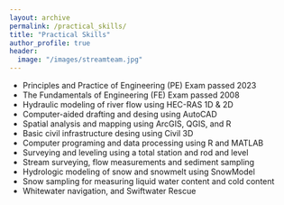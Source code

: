 ```yaml
---
layout: archive
permalink: /practical_skills/
title: "Practical Skills"
author_profile: true
header:
  image: "/images/streamteam.jpg"
---
```


- Principles and Practice of Engineering (PE) Exam passed 2023
- The Fundamentals of Engineering (FE) Exam passed 2008
- Hydraulic modeling of river flow using HEC-RAS 1D & 2D
- Computer-aided drafting and desing using AutoCAD
- Spatial analysis and mapping using ArcGIS, QGIS, and R
- Basic civil infrastructure desing using Civil 3D
- Computer programing and data processing using R and MATLAB
- Surveying and leveling using a total station and rod and level
- Stream surveying, flow measurements and sediment sampling
- Hydrologic modeling of snow and snowmelt using SnowModel
- Snow sampling for measuring liquid water content and cold content
- Whitewater navigation, and Swiftwater Rescue
